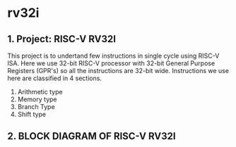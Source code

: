 # rv32i
## 1. Project: RISC-V RV32I
This project is to undertand few instructions in single cycle using RISC-V ISA. Here we use 32-bit RISC-V processor with 32-bit General Purpose Registers (GPR's) so all the instructions are 32-bit wide. Instructions we use here are classified in 4 sections.
1. <slt>Arithmetic type</slt>
2. <slt>Memory type</slt>
3. <slt>Branch Type</slt>
4. <slt>Shift type</slt>


## 2. BLOCK DIAGRAM OF RISC-V RV32I


